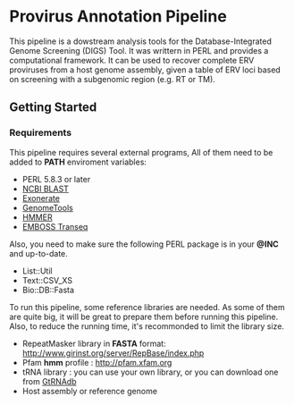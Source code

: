 # Provirus Annotation Pipeline

This pipeline is a dowstream analysis tools for the Database-Integrated Genome Screening (DIGS) Tool. It was writtern in PERL and provides a computational framework. It can be used to recover complete ERV proviruses from a host genome assembly, given a table of ERV loci based on screening with a subgenomic region (e.g. RT or TM).

## Getting Started

### Requirements
This pipeline requires several external programs, All of them need to be added to **PATH** enviroment variables:
 - PERL 5.8.3 or later
 - [NCBI BLAST](ftp://ftp.ncbi.nlm.nih.gov/blast/executables/blast+/LATEST/)
 - [Exonerate](https://www.ebi.ac.uk/about/vertebrate-genomics/software/exonerate)
 - [GenomeTools](http://genometools.org/)
 - [HMMER](http://hmmer.org/)
 - [EMBOSS Transeq](http://emboss.open-bio.org)
 
Also, you need to make sure the following PERL package is in your **\@INC** and up-to-date.
 - List::Util
 - Text::CSV_XS
 - Bio::DB::Fasta
 
To run this pipeline, some reference libraries are needed. As some of them are quite big, it will be great to prepare them before running this pipeline. Also, to reduce the running time, it's recommonded to limit the library size.
 - RepeatMasker library in **FASTA** format: http://www.girinst.org/server/RepBase/index.php
 - Pfam **hmm** profile : http://pfam.xfam.org
 - tRNA library : you can use your own library, or you can download one from [GtRNAdb](http://gtrnadb.ucsc.edu)
 - Host assembly or reference genome
 
### 
